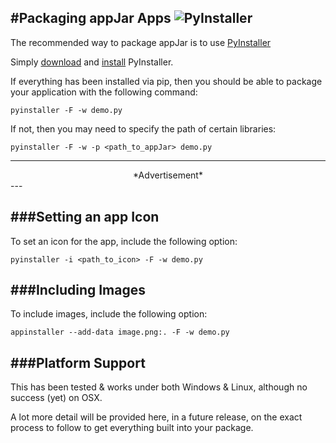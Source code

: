 #Packaging appJar Apps ![PyInstaller](img/pyinstaller-draft1a-100_trans.png)
---

The recommended way to package appJar is to use [PyInstaller](http://www.pyinstaller.org)  

Simply [download](http://www.pyinstaller.org/downloads.html) and [install](https://pyinstaller.readthedocs.io/en/stable/installation.html) PyInstaller.  

If everything has been installed via pip, then you should be able to package your application with the following command:

```pyinstaller -F -w demo.py```

If not, then you may need to specify the path of certain libraries:  

```pyinstaller -F -w -p <path_to_appJar> demo.py```

---
<div style='text-align: center;'>
*Advertisement*  
<script async src="//pagead2.googlesyndication.com/pagead/js/adsbygoogle.js"></script>
<ins class="adsbygoogle"
    style="display:block"
    data-ad-format="fluid"
    data-ad-layout-key="-gw-13-4l+6+pt"
    data-ad-client="ca-pub-6185596049817878"
    data-ad-slot="5627392164"></ins>
<script>(adsbygoogle = window.adsbygoogle || []).push({});</script>
</div>
---

###Setting an app Icon
---
To set an icon for the app, include the following option:

```pyinstaller -i <path_to_icon> -F -w demo.py```

###Including Images
---
To include images, include the following option:

```appinstaller --add-data image.png:. -F -w demo.py```

###Platform Support
---
This has been tested & works under both Windows & Linux, although no success (yet) on OSX.  

A lot more detail will be provided here, in a future release, on the exact process to follow to get everything built into  your package.  
